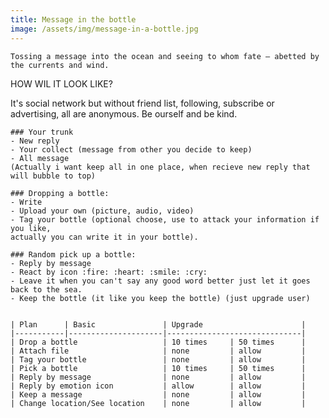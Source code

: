 ```yaml
---
title: Message in the bottle
image: /assets/img/message-in-a-bottle.jpg
---
```


```
Tossing a message into the ocean and seeing to whom fate — abetted by the currents and wind.
```

HOW WIL IT LOOK LIKE?    

It's social network but without friend list, following, subscribe or advertising, all are anonymous.
Be ourself and be kind.

```
### Your trunk
- New reply
- Your collect (message from other you decide to keep)
- All message
(Actually i want keep all in one place, when recieve new reply that will bubble to top)

### Dropping a bottle: 	     
- Write 
- Upload your own (picture, audio, video)
- Tag your bottle (optional choose, use to attack your information if you like, 
actually you can write it in your bottle).

### Random pick up a bottle: 
- Reply by message
- React by icon :fire: :heart: :smile: :cry:  
- Leave it when you can't say any good word better just let it goes back to the sea.  
- Keep the bottle (it like you keep the bottle) (just upgrade user)
```

<pre><code>
| Plan      | Basic               | Upgrade                      |
|-----------|---------------------|------------------------------|
| Drop a bottle                   | 10 times     | 50 times      |
| Attach file                     | none         | allow         |
| Tag your bottle                 | none         | allow         |
| Pick a bottle                   | 10 times     | 50 times      |
| Reply by message                | none         | allow         |
| Reply by emotion icon           | allow        | allow         |
| Keep a message                  | none         | allow         |
| Change location/See location    | none         | allow         |

</code></pre>
